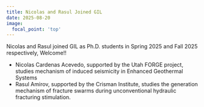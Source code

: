```yaml
---
title: Nicolas and Rasul Joined GIL
date: 2025-08-20
image:
  focal_point: 'top'
---
```


Nicolas and Rasul joined GIL as Ph.D. students in Spring 2025 and Fall 2025 respectively, Welcome!!

<!--more-->

- Nicolas Cardenas Acevedo, supported by the Utah FORGE project, studies mechanism of induced seismicity in Enhanced Geothermal Systems
- Rasul Amirov, supported by the Crisman Institute, studies the generation mechanism of fracture swarms during unconventional hydraulic fracturing stimulation. 
